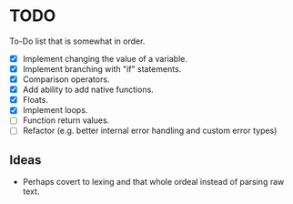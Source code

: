 # TODO

To-Do list that is somewhat in order.

- [x] Implement changing the value of a variable.
- [x] Implement branching with "if" statements.
- [x] Comparison operators.
- [x] Add ability to add native functions.
- [x] Floats.
- [x] Implement loops.
- [ ] Function return values.
- [ ] Refactor (e.g. better internal error handling and custom error types)

## Ideas

- Perhaps covert to lexing and that whole ordeal instead of parsing raw text.
